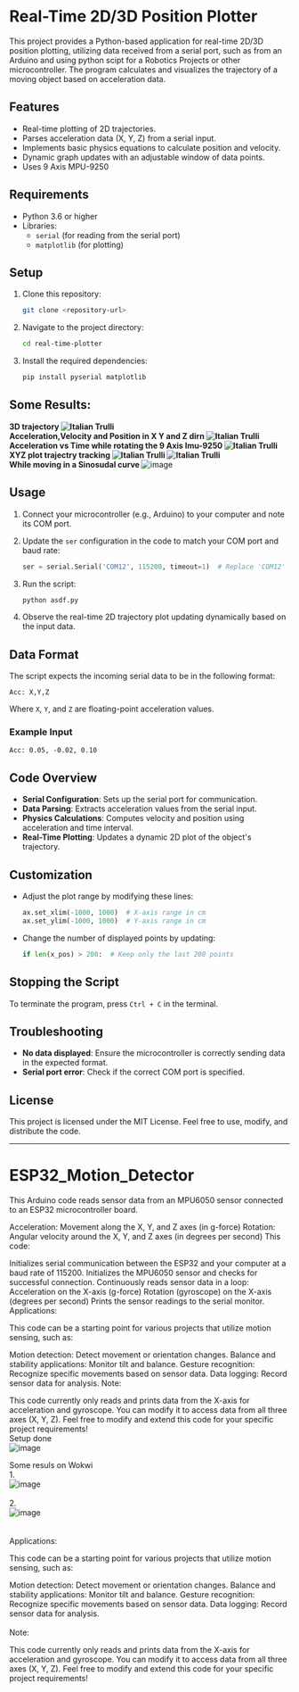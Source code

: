 # Real-Time 2D/3D Position Plotter

This project provides a Python-based application for real-time 2D/3D position plotting, utilizing data received from a serial port, such as from an Arduino and using python scipt for a Robotics Projects or other microcontroller. The program calculates and visualizes the trajectory of a moving object based on acceleration data.

## Features

- Real-time plotting of 2D trajectories.
- Parses acceleration data (X, Y, Z) from a serial input.
- Implements basic physics equations to calculate position and velocity.
- Dynamic graph updates with an adjustable window of data points.
- Uses 9 Axis MPU-9250
## Requirements

- Python 3.6 or higher
- Libraries:
  - `serial` (for reading from the serial port)
  - `matplotlib` (for plotting)

## Setup

1. Clone this repository:

   ```bash
   git clone <repository-url>
   ```

2. Navigate to the project directory:

   ```bash
   cd real-time-plotter
   ```

3. Install the required dependencies:

   ```bash
   pip install pyserial matplotlib
   ```

## Some Results:
<b> 3D trajectory
<img src="3d trj_with gravity.png" alt="Italian Trulli">
<br />
Acceleration,Velocity and Position in X Y and Z dirn
<img src="Acc_Vel_Pos.png" alt="Italian Trulli">
<br />
Acceleration vs Time while rotating the 9 Axis Imu-9250
<img src="Figure_1.png" alt="Italian Trulli">
<br />
XYZ plot trajectry tracking 
<img src="XYZplot_with gravity.png" alt="Italian Trulli">
<img src="X_y_Z.png" alt="Italian Trulli">
<br />
While moving in a Sinosudal curve </b>
![image](https://github.com/user-attachments/assets/3ff0a375-937d-4cc7-94c0-09871b688dc1)


## Usage

1. Connect your microcontroller (e.g., Arduino) to your computer and note its COM port.

2. Update the `ser` configuration in the code to match your COM port and baud rate:

   ```python
   ser = serial.Serial('COM12', 115200, timeout=1)  # Replace 'COM12' with your port
   ```

3. Run the script:

   ```bash
   python asdf.py
   ```

4. Observe the real-time 2D trajectory plot updating dynamically based on the input data.

## Data Format

The script expects the incoming serial data to be in the following format:

```
Acc: X,Y,Z
```

Where `X`, `Y`, and `Z` are floating-point acceleration values.

### Example Input

```
Acc: 0.05, -0.02, 0.10
```

## Code Overview

- **Serial Configuration**: Sets up the serial port for communication.
- **Data Parsing**: Extracts acceleration values from the serial input.
- **Physics Calculations**: Computes velocity and position using acceleration and time interval.
- **Real-Time Plotting**: Updates a dynamic 2D plot of the object's trajectory.

## Customization

- Adjust the plot range by modifying these lines:
  ```python
  ax.set_xlim(-1000, 1000)  # X-axis range in cm
  ax.set_ylim(-1000, 1000)  # Y-axis range in cm
  ```
- Change the number of displayed points by updating:
  ```python
  if len(x_pos) > 200:  # Keep only the last 200 points
  ```

## Stopping the Script

To terminate the program, press `Ctrl + C` in the terminal.

## Troubleshooting

- **No data displayed**: Ensure the microcontroller is correctly sending data in the expected format.
- **Serial port error**: Check if the correct COM port is specified.

## License

This project is licensed under the MIT License. Feel free to use, modify, and distribute the code.

---



# ESP32_Motion_Detector
This Arduino code reads sensor data from an MPU6050 sensor connected to an ESP32 microcontroller board.



Acceleration: Movement along the X, Y, and Z axes (in g-force)
Rotation: Angular velocity around the X, Y, and Z axes (in degrees per second)
This code:

Initializes serial communication between the ESP32 and your computer at a baud rate of 115200.
Initializes the MPU6050 sensor and checks for successful connection.
Continuously reads sensor data in a loop:
Acceleration on the X-axis (g-force)
Rotation (gyroscope) on the X-axis (degrees per second)
Prints the sensor readings to the serial monitor.
Applications:

This code can be a starting point for various projects that utilize motion sensing, such as:

Motion detection: Detect movement or orientation changes.
Balance and stability applications: Monitor tilt and balance.
Gesture recognition: Recognize specific movements based on sensor data.
Data logging: Record sensor data for analysis.
Note:

This code currently only reads and prints data from the X-axis for acceleration and gyroscope. You can modify it to access data from all three axes (X, Y, Z).
Feel free to modify and extend this code for your specific project requirements!
<br>
Setup done
<br>
![image](https://github.com/guptuv/ESP32_Motion_Detector/assets/116263507/3beb5457-6cda-493c-8ef2-fbfd2c2d319a)

Some resuls on Wokwi
<br>
1.
<br>
![image](https://github.com/guptuv/ESP32_Motion_Detector/assets/116263507/b073072b-b836-4c79-8f56-32ac5a874961)
<br>
<br>
2.
<br>
![image](https://github.com/guptuv/ESP32_Motion_Detector/assets/116263507/64d3d08e-9177-4a3d-8c5a-1f7d00e3d550)
<br>
<br>
<br>
Applications:

This code can be a starting point for various projects that utilize motion sensing, such as:

Motion detection: Detect movement or orientation changes.
Balance and stability applications: Monitor tilt and balance.
Gesture recognition: Recognize specific movements based on sensor data.
Data logging: Record sensor data for analysis.
<br>
<br>
Note:

This code currently only reads and prints data from the X-axis for acceleration and gyroscope. You can modify it to access data from all three axes (X, Y, Z).
Feel free to modify and extend this code for your specific project requirements!
